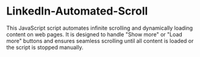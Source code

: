 # LinkedIn-Automated-Scroll
 This JavaScript script automates infinite scrolling and dynamically loading content on web pages. It is designed to handle "Show more" or "Load more" buttons and ensures seamless scrolling until all content is loaded or the script is stopped manually.
